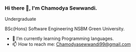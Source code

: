 ### Hi there 👋, I'm Chamodya Sewwandi.
Undergraduate

BSc(Hons) Software Engineering NSBM Green University.

- 🌱 I’m currently learning Programming languages.
- 📫 How to reach me: Chamodyasewwandi99@gmail.com

